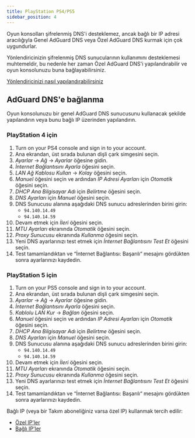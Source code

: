 ```yaml
---
title: PlayStation PS4/PS5
sidebar_position: 4
---
```


Oyun konsolları şifrelenmiş DNS'i desteklemez, ancak bağlı bir IP adresi aracılığıyla Genel AdGuard DNS veya Özel AdGuard DNS kurmak için çok uygundurlar.

Yönlendiricinizin şifrelenmiş DNS sunucularının kullanımını desteklemesi muhtemeldir, bu nedenle her zaman Özel AdGuard DNS'i yapılandırabilir ve oyun konsolunuzu buna bağlayabilirsiniz.

[Yönlendiricinizi nasıl yapılandırabilirsiniz](/private-dns/connect-devices/routers/routers.md)

## AdGuard DNS'e bağlanma

Oyun konsolunuzu bir genel AdGuard DNS sunucusunu kullanacak şekilde yapılandırın veya bunu bağlı IP üzerinden yapılandırın.

### PlayStation 4 için

1. Turn on your PS4 console and sign in to your account.
2. Ana ekrandan, üst sırada bulunan dişli çark simgesini seçin.
3. _Ayarlar_ → _Ağ_ → _Ayarlar_ öğesine gidin.
4. _İnternet Bağlantısını Ayarla_ öğesini seçin.
5. _LAN Ağ Kablosu Kullan_ → _Kolay_ öğesini seçin.
6. _Manuel_ öğesini seçin ve ardından _IP Adresi Ayarları_ için _Otomatik_ öğesini seçin.
7. _DHCP Ana Bilgisayar Adı_ için _Belirtme_ öğesini seçin.
8. _DNS Ayarları_ için _Manuel_ öğesini seçin.
9. DNS Sunucusu alanına aşağıdaki DNS sunucu adreslerinden birini girin:
    - `94.140.14.49`
    - `94.140.14.59`
10. Devam etmek için _İleri_ öğesini seçin.
11. _MTU Ayarları_ ekranında _Otomatik_ öğesini seçin.
12. _Proxy Sunucusu_ ekranında _Kullanma_ öğesini seçin.
13. Yeni DNS ayarlarınızı test etmek için _İnternet Bağlantısını Test Et_ öğesini seçin.
14. Test tamamlandıktan ve “İnternet Bağlantısı: Başarılı“ mesajını gördükten sonra ayarlarınızı kaydedin.

### PlayStation 5 için

1. Turn on your PS5 console and sign in to your account.
2. Ana ekrandan, üst sırada bulunan dişli çark simgesini seçin.
3. _Ayarlar_ → _Ağ_ → _Ayarlar_ öğesine gidin.
4. _İnternet Bağlantısını Ayarla_ öğesini seçin.
5. _Kablolu LAN Kur_ → _Bağlan_ öğesini seçin.
6. _Manuel_ öğesini seçin ve ardından _IP Adresi Ayarları_ için _Otomatik_ öğesini seçin.
7. _DHCP Ana Bilgisayar Adı_ için _Belirtme_ öğesini seçin.
8. _DNS Ayarları_ için _Manuel_ öğesini seçin.
9. DNS Sunucusu alanına aşağıdaki DNS sunucu adreslerinden birini girin:
    - `94.140.14.49`
    - `94.140.14.59`
10. Devam etmek için _İleri_ öğesini seçin.
11. _MTU Ayarları_ ekranında _Otomatik_ öğesini seçin.
12. _Proxy Sunucusu_ ekranında _Kullanma_ öğesini seçin.
13. Yeni DNS ayarlarınızı test etmek için _İnternet Bağlantısını Test Et_ öğesini seçin.
14. Test tamamlandıktan ve “İnternet Bağlantısı: Başarılı“ mesajını gördükten sonra ayarlarınızı kaydedin.

Bağlı IP (veya bir Takım aboneliğiniz varsa özel IP) kullanmak tercih edilir:

- [Özel IP'ler](/private-dns/connect-devices/other-options/dedicated-ip.md)
- [Bağlı IP'ler](/private-dns/connect-devices/other-options/linked-ip.md)
